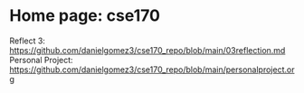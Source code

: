 # Home page: cse170  

Reflect 3: <https://github.com/danielgomez3/cse170_repo/blob/main/03reflection.md>  
Personal Project: <https://github.com/danielgomez3/cse170_repo/blob/main/personalproject.org>  
